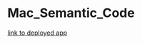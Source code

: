 # Mac_Semantic_Code
[link to deployed app](file:///C:/Users/ofcou/bootcamp/project_challenges/Mac_Semantic_Code/index.html)